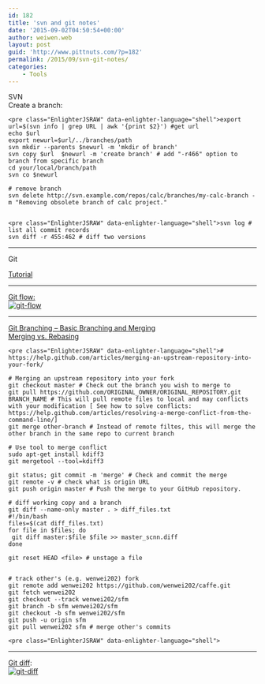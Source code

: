 ```yaml
---
id: 182
title: 'svn and git notes'
date: '2015-09-02T04:50:54+00:00'
author: weiwen.web
layout: post
guid: 'http://www.pittnuts.com/?p=182'
permalink: /2015/09/svn-git-notes/
categories:
    - Tools
---
```


SVN  
Create a branch:

```
<pre class="EnlighterJSRAW" data-enlighter-language="shell">export url=$(svn info | grep URL | awk '{print $2}') #get url
echo $url
export newurl=$url/../branches/path
svn mkdir --parents $newurl -m 'mkdir of branch'
svn copy $url  $newurl -m 'create branch' # add "-r466" option to branch from specific branch
cd your/local/branch/path
svn co $newurl

# remove branch
svn delete http://svn.example.com/repos/calc/branches/my-calc-branch -m "Removing obsolete branch of calc project."


```

```
<pre class="EnlighterJSRAW" data-enlighter-language="shell">svn log # list all commit records
svn diff -r 455:462 # diff two versions
```

- - - - - -

Git

[Tutorial](https://www.atlassian.com/git/tutorials/)

- - - - - -

[Git flow:](http://blog.osteele.com/posts/2008/05/my-git-workflow/)  
[![git-flow](http://www.pittnuts.com/wp-content/uploads/2015/09/git-flow-300x284.png)](http://www.pittnuts.com/wp-content/uploads/2015/09/git-flow.png)

- - - - - -

[Git Branching – Basic Branching and Merging](https://git-scm.com/book/en/v2/Git-Branching-Basic-Branching-and-Merging)  
[Merging vs. Rebasing](https://www.atlassian.com/git/tutorials/merging-vs-rebasing)

```
<pre class="EnlighterJSRAW" data-enlighter-language="shell"># https://help.github.com/articles/merging-an-upstream-repository-into-your-fork/

# Merging an upstream repository into your fork
git checkout master # Check out the branch you wish to merge to
git pull https://github.com/ORIGINAL_OWNER/ORIGINAL_REPOSITORY.git BRANCH_NAME # This will pull remote files to local and may conflicts with your modification [ See how to solve conflicts: https://help.github.com/articles/resolving-a-merge-conflict-from-the-command-line/]
git merge other-branch # Instead of remote filtes, this will merge the other branch in the same repo to current branch 

# Use tool to merge conflict
sudo apt-get install kdiff3
git mergetool --tool=kdiff3

git status; git commit -m 'merge' # Check and commit the merge
git remote -v # check what is origin URL
git push origin master # Push the merge to your GitHub repository.

# diff working copy and a branch
git diff --name-only master . > diff_files.txt
#!/bin/bash
files=$(cat diff_files.txt)
for file in $files; do
 git diff master:$file $file >> master_scnn.diff
done

git reset HEAD <file> # unstage a file


# track other's (e.g. wenwei202) fork
git remote add wenwei202 https://github.com/wenwei202/caffe.git
git fetch wenwei202 
git checkout --track wenwei202/sfm 
git branch -b sfm wenwei202/sfm
git checkout -b sfm wenwei202/sfm 
git push -u origin sfm 
git pull wenwei202 sfm # merge other's commits
```

```
<pre class="EnlighterJSRAW" data-enlighter-language="shell">
```

- - - - - -

[Git diff](http://stackoverflow.com/questions/1587846/how-do-i-show-the-changes-which-have-been-staged):  
[![git-diff](http://www.pittnuts.com/wp-content/uploads/2015/09/git-diff.png)](http://www.pittnuts.com/wp-content/uploads/2015/09/git-diff.png)
